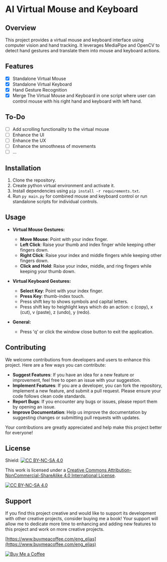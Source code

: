 # AI Virtual Mouse and Keyboard

## Overview
This project provides a virtual mouse and keyboard interface using computer vision and hand tracking. It leverages MediaPipe and OpenCV to detect hand gestures and translate them into mouse and keyboard actions.

## Features
- [x] Standalone Virtual Mouse
- [x] Standalone Virtual Keyboard
- [x] Hand Gesture Recognition
- [x] Merge The Virtual Mouse and Keyboard in one script where user can control mouse with his right hand and keyboard with left hand.

## To-Do
- [ ] Add scrolling functionality to the virtual mouse
- [ ] Enhance the UI
- [ ] Enhance the UX
- [ ] Enhance the smoothness of movements
- [ ] ...

## Installation
1. Clone the repository.
2. Create python virtual environment and activate it.
2. Install dependencies using `pip install -r requirements.txt`.
3. Run `py main.py` for combined mouse and keyboard control or run standalone scripts for individual controls.

## Usage
- **Virtual Mouse Gestures:**
  - **Move Mouse**: Point with your index finger.
  - **Left Click**: Raise your thumb and index finger while keeping other fingers down.
  - **Right Click**: Raise your index and middle fingers while keeping other fingers down.
  - **Click and Hold**: Raise your index, middle, and ring fingers while keeping your thumb down.

- **Virtual Keyboard Gestures:**
  - **Select Key**: Point with your index finger.
  - **Press Key**: thumb-index touch.
  - Press shift key to shows symbols and capital letters.
  - Press shift key to heighlight keys which do an action: c (copy), x (cut), v (paste), z (undo), y (redo).

- **General:**
  - Press 'q' or click the window close button to exit the application.

## Contributing
We welcome contributions from developers and users to enhance this project. Here are a few ways you can contribute:

- **Suggest Features**: If you have an idea for a new feature or improvement, feel free to open an issue with your suggestion.
- **Implement Features**: If you are a developer, you can fork the repository, implement a new feature, and submit a pull request. Please ensure your code follows clean code standards.
- **Report Bugs**: If you encounter any bugs or issues, please report them by opening an issue.
- **Improve Documentation**: Help us improve the documentation by suggesting changes or submitting pull requests with updates.

Your contributions are greatly appreciated and help make this project better for everyone!

## License
Shield: [![CC BY-NC-SA 4.0][cc-by-nc-sa-shield]][cc-by-nc-sa]

This work is licensed under a
[Creative Commons Attribution-NonCommercial-ShareAlike 4.0 International License][cc-by-nc-sa].

[![CC BY-NC-SA 4.0][cc-by-nc-sa-image]][cc-by-nc-sa]

[cc-by-nc-sa]: http://creativecommons.org/licenses/by-nc-sa/4.0/
[cc-by-nc-sa-image]: https://licensebuttons.net/l/by-nc-sa/4.0/88x31.png
[cc-by-nc-sa-shield]: https://img.shields.io/badge/License-CC%20BY--NC--SA%204.0-lightgrey.svg


## Support

If you find this project creative and would like to support its development with other creative projects, consider buying me a book! Your support will allow me to dedicate more time to enhancing and adding new features to this project and work on more creative projects.

[https://www.buymeacoffee.com/eng_elias](https://www.buymeacoffee.com/eng_elias)

[![Buy Me a Coffee](https://media.giphy.com/media/v1.Y2lkPTc5MGI3NjExeW41NXV3ZXYxY2pvOG5lcjJueDF3NDFlcWNneDJ4MW9kY25jbWhzeiZlcD12MV9pbnRlcm5hbF9naWZfYnlfaWQmY3Q9cw/7kZE0z52Sd9zSESzDA/giphy.gif)](https://www.buymeacoffee.com/eng_elias)
